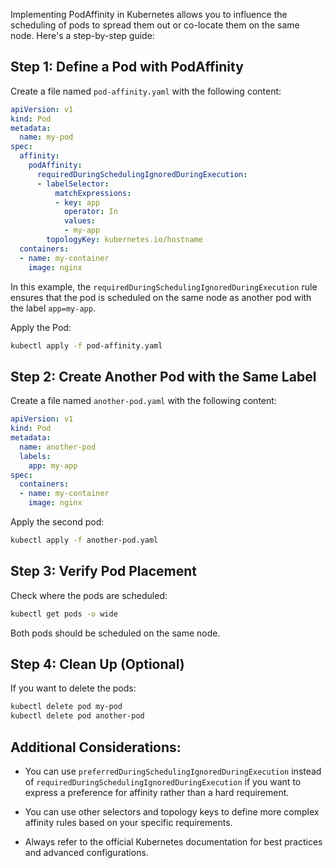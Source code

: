 Implementing PodAffinity in Kubernetes allows you to influence the scheduling of pods to spread them out or co-locate them on the same node. Here's a step-by-step guide:

## Step 1: Define a Pod with PodAffinity

Create a file named `pod-affinity.yaml` with the following content:

```yaml
apiVersion: v1
kind: Pod
metadata:
  name: my-pod
spec:
  affinity:
    podAffinity:
      requiredDuringSchedulingIgnoredDuringExecution:
      - labelSelector:
          matchExpressions:
          - key: app
            operator: In
            values:
            - my-app
        topologyKey: kubernetes.io/hostname
  containers:
  - name: my-container
    image: nginx
```

In this example, the `requiredDuringSchedulingIgnoredDuringExecution` rule ensures that the pod is scheduled on the same node as another pod with the label `app=my-app`.

Apply the Pod:

```bash
kubectl apply -f pod-affinity.yaml
```

## Step 2: Create Another Pod with the Same Label

Create a file named `another-pod.yaml` with the following content:

```yaml
apiVersion: v1
kind: Pod
metadata:
  name: another-pod
  labels:
    app: my-app
spec:
  containers:
  - name: my-container
    image: nginx
```

Apply the second pod:

```bash
kubectl apply -f another-pod.yaml
```

## Step 3: Verify Pod Placement

Check where the pods are scheduled:

```bash
kubectl get pods -o wide
```

Both pods should be scheduled on the same node.

## Step 4: Clean Up (Optional)

If you want to delete the pods:

```bash
kubectl delete pod my-pod
kubectl delete pod another-pod
```

## Additional Considerations:

- You can use `preferredDuringSchedulingIgnoredDuringExecution` instead of `requiredDuringSchedulingIgnoredDuringExecution` if you want to express a preference for affinity rather than a hard requirement.

- You can use other selectors and topology keys to define more complex affinity rules based on your specific requirements.

- Always refer to the official Kubernetes documentation for best practices and advanced configurations.
